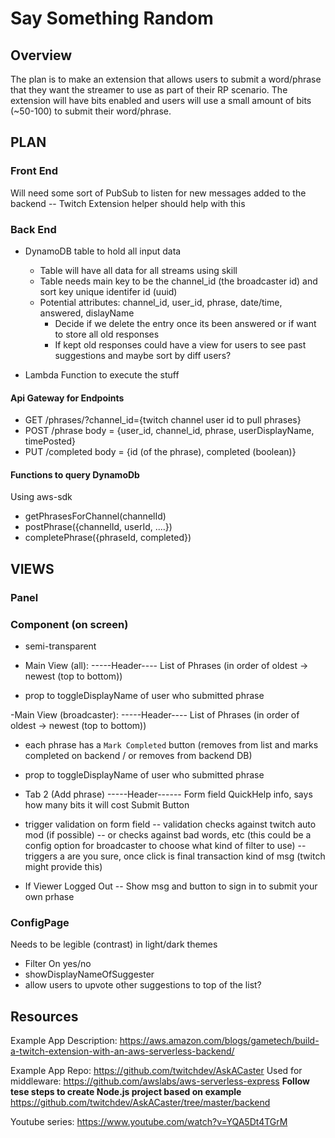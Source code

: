 # Say Something Random

## Overview
The plan is to make an extension that allows users to submit a word/phrase that they want the streamer to use as part of their RP scenario. The extension will have bits enabled and users will use a small amount of bits (~50-100) to submit their word/phrase.



## PLAN
### Front End
Will need some sort of PubSub to listen for new messages added to the backend
-- Twitch Extension helper should help with this
### Back End
- DynamoDB table to hold all input data
  - Table will have all data for all streams using skill
  - Table needs main key to be the channel_id (the broadcaster id) and sort key unique identifer id (uuid)
  - Potential attributes: channel_id, user_id, phrase, date/time, answered, dislayName
    - Decide if we delete the entry once its been answered or if want to store all old responses
    - If kept old responses could have a view for users to see past suggestions and maybe sort by diff users?

- Lambda Function to execute the stuff

#### Api Gateway for Endpoints
- GET /phrases/?channel_id={twitch channel user id to pull phrases}
- POST /phrase body = {user_id, channel_id, phrase, userDisplayName, timePosted}
- PUT /completed body = {id (of the phrase), completed (boolean)}

#### Functions to query DynamoDb
Using aws-sdk

- getPhrasesForChannel(channelId)
- postPhrase({channelId, userId, ....})
- completePhrase({phraseId, completed})



## VIEWS
### Panel
### Component (on screen)
- semi-transparent

- Main View (all): 
-----Header----
List of Phrases (in order of oldest -> newest (top to bottom))
- prop to toggleDisplayName of user who submitted phrase

-Main View (broadcaster):
-----Header----
List of Phrases (in order of oldest -> newest (top to bottom))
- each phrase has a `Mark Completed` button (removes from list and marks completed on backend / or removes from backend DB)
- prop to toggleDisplayName of user who submitted phrase

- Tab 2 (Add phrase)
-----Header------
Form field
QuickHelp info, says how many bits it will cost
Submit Button
- trigger validation on form field
-- validation checks against twitch auto mod (if possible)
-- or checks against bad words, etc (this could be a config option for broadcaster to choose what kind of filter to use)
-- triggers a are you sure, once click is final transaction kind of msg (twitch might provide this)

- If Viewer Logged Out
-- Show msg and button to sign in to submit your own prhase

### ConfigPage
Needs to be legible (contrast) in light/dark themes
- Filter On yes/no
- showDisplayNameOfSuggester
- allow users to upvote other suggestions to top of the list?



## Resources
Example App Description: https://aws.amazon.com/blogs/gametech/build-a-twitch-extension-with-an-aws-serverless-backend/

Example App Repo: https://github.com/twitchdev/AskACaster
Used for middleware: https://github.com/awslabs/aws-serverless-express
**Follow tese steps to create Node.js project based on example** https://github.com/twitchdev/AskACaster/tree/master/backend


Youtube series: https://www.youtube.com/watch?v=YQA5Dt4TGrM
